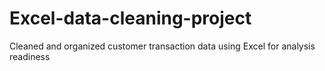 # Excel-data-cleaning-project
Cleaned and organized customer transaction data using Excel for analysis readiness
